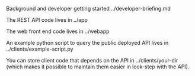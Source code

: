 Background and developer getting started ../developer-briefing.md

The REST API code lives in ../app

The web front end code lives in ../webapp

An example python script to query the public deployed API lives in 
../clients/example-script.py

You can store client code that depends on the API in ../clients/your-dir
(which makes it possible to maintain them easier in lock-step with the API).



